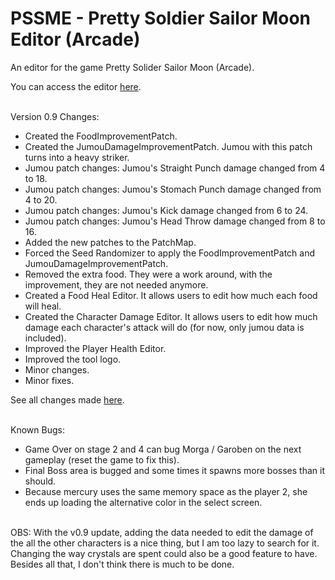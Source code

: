# PSSME - Pretty Soldier Sailor Moon Editor (Arcade)
An editor for the game Pretty Solider Sailor Moon (Arcade).
<br/>

You can access the editor [here](https://gamehackfan.github.io/pssme/).
<br/><br/>

Version 0.9 Changes:
- Created the FoodImprovementPatch.
- Created the JumouDamageImprovementPatch. Jumou with this patch turns into a heavy striker.
- Jumou patch changes: Jumou's Straight Punch damage changed from 4 to 18.
- Jumou patch changes: Jumou's Stomach Punch damage changed from 4 to 20.
- Jumou patch changes: Jumou's Kick damage changed from 6 to 24.
- Jumou patch changes: Jumou's Head Throw damage changed from 8 to 16.
- Added the new patches to the PatchMap.
- Forced the Seed Randomizer to apply the FoodImprovementPatch and JumouDamageImprovementPatch.
- Removed the extra food. They were a work around, with the improvement, they are not needed anymore.
- Created a Food Heal Editor. It allows users to edit how much each food will heal.
- Created the Character Damage Editor. It allows users to edit how much damage each character's attack will do (for now, only jumou data is included).
- Improved the Player Health Editor.
- Improved the tool logo.
- Minor changes.
- Minor fixes.

See all changes made [here](https://github.com/GameHackFan/pssme/blob/main/changelog).
<br/><br/>

Known Bugs:
- Game Over on stage 2 and 4 can bug Morga / Garoben on the next gameplay (reset the game to fix this).
- Final Boss area is bugged and some times it spawns more bosses than it should.
- Because mercury uses the same memory space as the player 2, she ends up loading the alternative color in the select screen.
<br/><br/>

OBS: With the v0.9 update, adding the data needed to edit the damage of the all the other characters is a nice thing, but I am too lazy to search for it. Changing the way crystals are spent could also be a good feature to have. Besides all that, I don't think there is much to be done.
